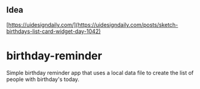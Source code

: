 ## Idea

[https://uidesigndaily.com/](https://uidesigndaily.com/posts/sketch-birthdays-list-card-widget-day-1042)
# birthday-reminder

Simple birthday reminder app that uses a local data file to create the list of people with birthday's today. 
